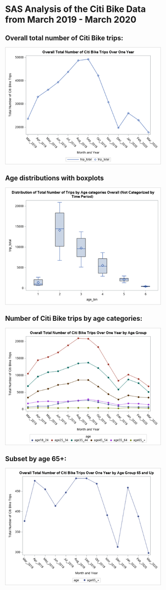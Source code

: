 # SAS Analysis of the Citi Bike Data from March 2019 - March 2020


## Overall total number of Citi Bike trips:

![citibike_trips_overall](citibike_trips_overall.png)

## Age distributions with boxplots

![boxplot_age](boxplot_age.png)

## Number of Citi Bike trips by age categories:

![citibike_trips_by_age](citibike_trips_by_age.png)

## Subset by age 65+:

![citibike_trips_age65_and_over](citibike_trips_age65_and_over.png)

